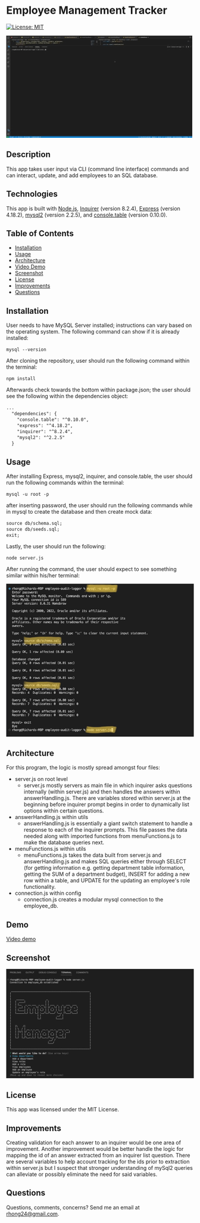 # Employee Management Tracker

[![License: MIT](https://img.shields.io/badge/License-MIT-yellow.svg)](https://opensource.org/licenses/MIT)

![Employee Audit Logger gif](./assets/images/demo.gif)

## Description
This app takes user input via CLI (command line interface) commands and can interact, update, and add employees to an SQL database.

## Technologies
This app is built with [Node.js](https://nodejs.org/en/), [Inquirer](https://www.npmjs.com/package/inquirer) (version 8.2.4), [Express](https://expressjs.com/) (version 4.18.2), [mysql2](https://www.npmjs.com/package/mysql2) (version 2.2.5), and [console.table](https://www.npmjs.com/package/console.table) (version 0.10.0).


## Table of Contents
  - [Installation](#installation)
  - [Usage](#usage)
  - [Architecture](#architecture)
  - [Video Demo](#demo)
  - [Screenshot](#screenshot)
  - [License](#license)
  - [Improvements](#improvements)
  - [Questions](#questions)

## Installation

User needs to have MySQL Server installed; instructions can vary based on the operating system. The following command can show if it is already installed:

```
mysql --version
```
After cloning the repository, user should run the following command within the terminal:
```
npm install
```
Afterwards check towards the bottom within package.json; the user should see the following within the dependencies object:

```
...
  "dependencies": {
    "console.table": "^0.10.0",
    "express": "^4.18.2",
    "inquirer": "^8.2.4",
    "mysql2": "^2.2.5"
  }
```

## Usage
After installing Express, mysql2, inquirer, and console.table, the user should run the following commands within the terminal:
```
mysql -u root -p
```
after inserting password, the user should run the following commands while in mysql to create the database and then create mock data:
```
source db/schema.sql;
source db/seeds.sql;
exit;
```

Lastly, the user should run the following:
```
node server.js
```
After running the command, the user should expect to see something similar within his/her terminal:

![screenshot](./assets/images/installation.png)

## Architecture
For this program, the logic is mostly spread amongst four files: 
  * server.js on root level
    - server.js mostly servers as main file in which inquirer asks questions internally (within server.js) and then handles the answers within answerHandling.js. There are variables stored within server.js at the beginning before inquirer prompt begins in order to dynamically list options within certain questions.
  * answerHandling.js within utils
    - answerHandling.js is essentially a giant switch statement to handle a response to each of the inquirer prompts. This file passes the data needed along with imported functions from menuFunctions.js to make the database queries next.
  * menuFunctions.js within utils
    - menuFunctions.js takes the data built from server.js and answerHandling.js and makes SQL queries either through SELECT (for getting information e.g. getting department table information, getting the SUM of a department budget), INSERT for adding a new row within a table, and UPDATE for the updating an employee's role functionality.
  * connection.js within config
    - connection.js creates a modular mysql connection to the employee_db. 

## Demo
[Video demo](https://drive.google.com/file/d/166Y4ormdujSRUwjHqWO_IlmTORlYYXvy/view)

## Screenshot
![screenshot](./assets/images/screenshot.png)


## License
This app was licensed under the MIT License.


## Improvements
Creating validation for each answer to an inquirer would be one area of improvement. 
Another improvement would be better handle the logic for mapping the id of an answer extracted from an inquirer list question. There are several variables to help account tracking for the ids prior to extraction within server.js but I suspect that stronger understanding of mySql2 queries can alleviate or possibly eliminate the need for said variables.


## Questions
Questions, comments, concerns? Send me an email at rhong24@gmail.com.

